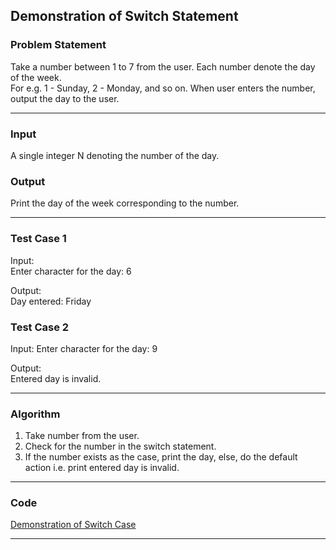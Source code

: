 ## Demonstration of Switch Statement

### Problem Statement
Take a number between 1 to 7 from the user. Each number denote the day of the week. <br>
For e.g. 1 - Sunday, 2 - Monday, and so on. When user enters the number, output the day to the user.

---

### Input
A single integer N denoting the number of the day.

### Output
Print the day of the week corresponding to the number.

---

### Test Case 1
Input: <br>
Enter character for the day: 6 <br>

Output: <br>
Day entered: Friday <br>

### Test Case 2
Input:
Enter character for the day: 9 <br>

Output: <br>
Entered day is invalid. <br>

---

### Algorithm
1. Take number from the user.
2. Check for the number in the switch statement.
3. If the number exists as the case, print the day, else, do the default action i.e. print entered day is invalid.

---

### Code

[Demonstration of Switch Case](switch_case_demo.c)

---